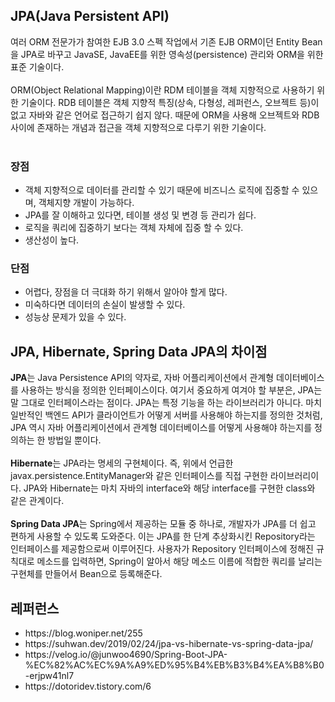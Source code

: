 ## JPA(Java Persistent API)
여러 ORM 전문가가 참여한 EJB 3.0 스펙 작업에서 기존 EJB ORM이던 Entity Bean을 JPA로 바꾸고 JavaSE, JavaEE를 위한 영속성(persistence) 관리와 ORM을 위한 표준 기술이다.<br><br>
ORM(Object Relational Mapping)이란 RDM 테이블을 객체 지향적으로 사용하기 위한 기술이다. RDB 테이블은 객체 지향적 특징(상속, 다형성, 레퍼런스, 오브젝트 등)이 없고 자바와 같은 언어로 접근하기 쉽지 않다. 때문에 ORM을 사용해 오브젝트와 RDB 사이에 존재하는 개념과 접근을 객체 지향적으로 다루기 위한 기술이다.<br><br>

<h3>장점</h3>
<ul>
  <li>객체 지향적으로 데이터를 관리할 수 있기 때문에 비즈니스 로직에 집중할 수 있으며, 객체지향 개발이 가능하다.</li>
  <li>JPA를 잘 이해하고 있다면, 테이블 생성 및 변경 등 관리가 쉽다.</li>
  <li>로직을 쿼리에 집중하기 보다는 객체 자체에 집중 할 수 있다.</li>
  <li>생산성이 높다.</li>
</ul>
<h3>단점</h3>
<ul>
  <li>어렵다, 장점을 더 극대화 하기 위해서 알아야 할게 많다.</li>
  <li>미숙하다면 데이터의 손실이 발생할 수 있다.</li>
  <li>성능상 문제가 있을 수 있다.</li>
</ul>

## JPA, Hibernate, Spring Data JPA의 차이점
**JPA**는 Java Persistence API의 약자로, 자바 어플리케이션에서 관계형 데이터베이스를 사용하는 방식을 정의한 인터페이스이다. 여기서 중요하게 여겨야 할 부분은, JPA는 말 그대로 인터페이스라는 점이다. JPA는 특정 기능을 하는 라이브러리가 아니다. 마치 일반적인 백엔드 API가 클라이언트가 어떻게 서버를 사용해야 하는지를 정의한 것처럼, JPA 역시 자바 어플리케이션에서 관계형 데이터베이스를 어떻게 사용해야 하는지를 정의하는 한 방법일 뿐이다.<br><br>
**Hibernate**는 JPA라는 명세의 구현체이다. 즉, 위에서 언급한 javax.persistence.EntityManager와 같은 인터페이스를 직접 구현한 라이브러리이다. JPA와 Hibernate는 마치 자바의 interface와 해당 interface를 구현한 class와 같은 관계이다.<br><br>
**Spring Data JPA**는 Spring에서 제공하는 모듈 중 하나로, 개발자가 JPA를 더 쉽고 편하게 사용할 수 있도록 도와준다. 이는 JPA를 한 단계 추상화시킨 Repository라는 인터페이스를 제공함으로써 이루어진다. 사용자가 Repository 인터페이스에 정해진 규칙대로 메소드를 입력하면, Spring이 알아서 해당 메소드 이름에 적합한 쿼리를 날리는 구현체를 만들어서 Bean으로 등록해준다.

## 레퍼런스
<ul>
  <li>https://blog.woniper.net/255</li>
  <li>https://suhwan.dev/2019/02/24/jpa-vs-hibernate-vs-spring-data-jpa/</li>
  <li>https://velog.io/@junwoo4690/Spring-Boot-JPA-%EC%82%AC%EC%9A%A9%ED%95%B4%EB%B3%B4%EA%B8%B0-erjpw41nl7</li>
  <li>https://dotoridev.tistory.com/6</li>
</ul>
